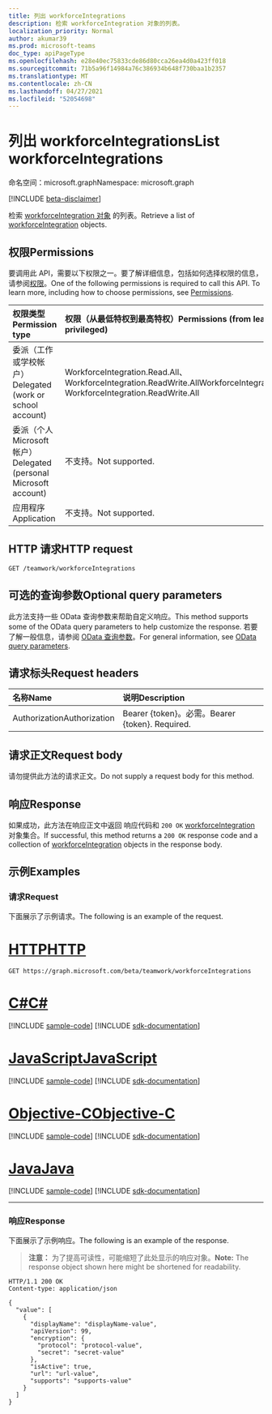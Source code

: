 ```yaml
---
title: 列出 workforceIntegrations
description: 检索 workforceIntegration 对象的列表。
localization_priority: Normal
author: akumar39
ms.prod: microsoft-teams
doc_type: apiPageType
ms.openlocfilehash: e28e40ec75833cde86d80cca26ea4d0a423ff018
ms.sourcegitcommit: 71b5a96f14984a76c386934b648f730baa1b2357
ms.translationtype: MT
ms.contentlocale: zh-CN
ms.lasthandoff: 04/27/2021
ms.locfileid: "52054698"
---
```

# <a name="list-workforceintegrations"></a><span data-ttu-id="88aca-103">列出 workforceIntegrations</span><span class="sxs-lookup"><span data-stu-id="88aca-103">List workforceIntegrations</span></span>

<span data-ttu-id="88aca-104">命名空间：microsoft.graph</span><span class="sxs-lookup"><span data-stu-id="88aca-104">Namespace: microsoft.graph</span></span>

[!INCLUDE [beta-disclaimer](../../includes/beta-disclaimer.md)]

<span data-ttu-id="88aca-105">检索 [workforceIntegration 对象](../resources/workforceintegration.md) 的列表。</span><span class="sxs-lookup"><span data-stu-id="88aca-105">Retrieve a list of [workforceIntegration](../resources/workforceintegration.md) objects.</span></span>

## <a name="permissions"></a><span data-ttu-id="88aca-106">权限</span><span class="sxs-lookup"><span data-stu-id="88aca-106">Permissions</span></span>

<span data-ttu-id="88aca-p101">要调用此 API，需要以下权限之一。要了解详细信息，包括如何选择权限的信息，请参阅[权限](/graph/permissions-reference)。</span><span class="sxs-lookup"><span data-stu-id="88aca-p101">One of the following permissions is required to call this API. To learn more, including how to choose permissions, see [Permissions](/graph/permissions-reference).</span></span>

| <span data-ttu-id="88aca-109">权限类型</span><span class="sxs-lookup"><span data-stu-id="88aca-109">Permission type</span></span>                        | <span data-ttu-id="88aca-110">权限（从最低特权到最高特权）</span><span class="sxs-lookup"><span data-stu-id="88aca-110">Permissions (from least to most privileged)</span></span> |
|:---------------------------------------|:--------------------------------------------|
| <span data-ttu-id="88aca-111">委派（工作或学校帐户）</span><span class="sxs-lookup"><span data-stu-id="88aca-111">Delegated (work or school account)</span></span>     | <span data-ttu-id="88aca-112">WorkforceIntegration.Read.All、WorkforceIntegration.ReadWrite.All</span><span class="sxs-lookup"><span data-stu-id="88aca-112">WorkforceIntegration.Read.All, WorkforceIntegration.ReadWrite.All</span></span> |
| <span data-ttu-id="88aca-113">委派（个人 Microsoft 帐户）</span><span class="sxs-lookup"><span data-stu-id="88aca-113">Delegated (personal Microsoft account)</span></span> | <span data-ttu-id="88aca-114">不支持。</span><span class="sxs-lookup"><span data-stu-id="88aca-114">Not supported.</span></span> |
| <span data-ttu-id="88aca-115">应用程序</span><span class="sxs-lookup"><span data-stu-id="88aca-115">Application</span></span>                            | <span data-ttu-id="88aca-116">不支持。</span><span class="sxs-lookup"><span data-stu-id="88aca-116">Not supported.</span></span> |

## <a name="http-request"></a><span data-ttu-id="88aca-117">HTTP 请求</span><span class="sxs-lookup"><span data-stu-id="88aca-117">HTTP request</span></span>

<!-- { "blockType": "ignored" } -->

```http
GET /teamwork/workforceIntegrations
```

## <a name="optional-query-parameters"></a><span data-ttu-id="88aca-118">可选的查询参数</span><span class="sxs-lookup"><span data-stu-id="88aca-118">Optional query parameters</span></span>

<span data-ttu-id="88aca-119">此方法支持一些 OData 查询参数来帮助自定义响应。</span><span class="sxs-lookup"><span data-stu-id="88aca-119">This method supports some of the OData query parameters to help customize the response.</span></span> <span data-ttu-id="88aca-120">若要了解一般信息，请参阅 [OData 查询参数](/graph/query-parameters)。</span><span class="sxs-lookup"><span data-stu-id="88aca-120">For general information, see [OData query parameters](/graph/query-parameters).</span></span>

## <a name="request-headers"></a><span data-ttu-id="88aca-121">请求标头</span><span class="sxs-lookup"><span data-stu-id="88aca-121">Request headers</span></span>

| <span data-ttu-id="88aca-122">名称</span><span class="sxs-lookup"><span data-stu-id="88aca-122">Name</span></span>      |<span data-ttu-id="88aca-123">说明</span><span class="sxs-lookup"><span data-stu-id="88aca-123">Description</span></span>|
|:----------|:----------|
| <span data-ttu-id="88aca-124">Authorization</span><span class="sxs-lookup"><span data-stu-id="88aca-124">Authorization</span></span> | <span data-ttu-id="88aca-p103">Bearer {token}。必需。</span><span class="sxs-lookup"><span data-stu-id="88aca-p103">Bearer {token}. Required.</span></span> |

## <a name="request-body"></a><span data-ttu-id="88aca-127">请求正文</span><span class="sxs-lookup"><span data-stu-id="88aca-127">Request body</span></span>

<span data-ttu-id="88aca-128">请勿提供此方法的请求正文。</span><span class="sxs-lookup"><span data-stu-id="88aca-128">Do not supply a request body for this method.</span></span>

## <a name="response"></a><span data-ttu-id="88aca-129">响应</span><span class="sxs-lookup"><span data-stu-id="88aca-129">Response</span></span>

<span data-ttu-id="88aca-130">如果成功，此方法在响应正文中返回 响应代码和 `200 OK` [workforceIntegration](../resources/workforceintegration.md) 对象集合。</span><span class="sxs-lookup"><span data-stu-id="88aca-130">If successful, this method returns a `200 OK` response code and a collection of [workforceIntegration](../resources/workforceintegration.md) objects in the response body.</span></span>

## <a name="examples"></a><span data-ttu-id="88aca-131">示例</span><span class="sxs-lookup"><span data-stu-id="88aca-131">Examples</span></span>

### <a name="request"></a><span data-ttu-id="88aca-132">请求</span><span class="sxs-lookup"><span data-stu-id="88aca-132">Request</span></span>

<span data-ttu-id="88aca-133">下面展示了示例请求。</span><span class="sxs-lookup"><span data-stu-id="88aca-133">The following is an example of the request.</span></span>

# <a name="http"></a>[<span data-ttu-id="88aca-134">HTTP</span><span class="sxs-lookup"><span data-stu-id="88aca-134">HTTP</span></span>](#tab/http)
<!-- {
  "blockType": "request",
  "name": "get_workforceintegrations"
}-->

```msgraph-interactive
GET https://graph.microsoft.com/beta/teamwork/workforceIntegrations
```
# <a name="c"></a>[<span data-ttu-id="88aca-135">C#</span><span class="sxs-lookup"><span data-stu-id="88aca-135">C#</span></span>](#tab/csharp)
[!INCLUDE [sample-code](../includes/snippets/csharp/get-workforceintegrations-csharp-snippets.md)]
[!INCLUDE [sdk-documentation](../includes/snippets/snippets-sdk-documentation-link.md)]

# <a name="javascript"></a>[<span data-ttu-id="88aca-136">JavaScript</span><span class="sxs-lookup"><span data-stu-id="88aca-136">JavaScript</span></span>](#tab/javascript)
[!INCLUDE [sample-code](../includes/snippets/javascript/get-workforceintegrations-javascript-snippets.md)]
[!INCLUDE [sdk-documentation](../includes/snippets/snippets-sdk-documentation-link.md)]

# <a name="objective-c"></a>[<span data-ttu-id="88aca-137">Objective-C</span><span class="sxs-lookup"><span data-stu-id="88aca-137">Objective-C</span></span>](#tab/objc)
[!INCLUDE [sample-code](../includes/snippets/objc/get-workforceintegrations-objc-snippets.md)]
[!INCLUDE [sdk-documentation](../includes/snippets/snippets-sdk-documentation-link.md)]

# <a name="java"></a>[<span data-ttu-id="88aca-138">Java</span><span class="sxs-lookup"><span data-stu-id="88aca-138">Java</span></span>](#tab/java)
[!INCLUDE [sample-code](../includes/snippets/java/get-workforceintegrations-java-snippets.md)]
[!INCLUDE [sdk-documentation](../includes/snippets/snippets-sdk-documentation-link.md)]

---


### <a name="response"></a><span data-ttu-id="88aca-139">响应</span><span class="sxs-lookup"><span data-stu-id="88aca-139">Response</span></span>

<span data-ttu-id="88aca-140">下面展示了示例响应。</span><span class="sxs-lookup"><span data-stu-id="88aca-140">The following is an example of the response.</span></span>

> <span data-ttu-id="88aca-141">**注意：** 为了提高可读性，可能缩短了此处显示的响应对象。</span><span class="sxs-lookup"><span data-stu-id="88aca-141">**Note:** The response object shown here might be shortened for readability.</span></span>

<!-- {
  "blockType": "response",
  "truncated": true,
  "@odata.type": "microsoft.graph.workforceIntegration",
  "isCollection": true
} -->

```http
HTTP/1.1 200 OK
Content-type: application/json

{
  "value": [
    {
      "displayName": "displayName-value",
      "apiVersion": 99,
      "encryption": {
        "protocol": "protocol-value",
        "secret": "secret-value"
      },
      "isActive": true,
      "url": "url-value",
      "supports": "supports-value"
    }
  ]
}
```

<!-- uuid: 16cd6b66-4b1a-43a1-adaf-3a886856ed98
2019-02-04 14:57:30 UTC -->
<!-- {
  "type": "#page.annotation",
  "description": "List workforceIntegrations",
  "keywords": "",
  "section": "documentation",
  "tocPath": ""
}-->


